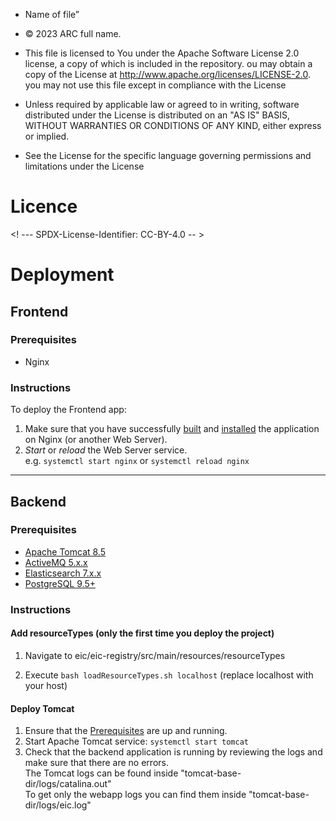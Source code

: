 * Name of file”

*  © 2023 ARC full name.

* This file is licensed to You under the Apache Software License 2.0 license, a copy of which is included in the repository. ou may obtain a copy of the License at     http://www.apache.org/licenses/LICENSE-2.0. you may not use this file except in compliance with the License

*  Unless required by applicable law or agreed to in writing, software  distributed under the License is distributed on an "AS IS" BASIS,  WITHOUT WARRANTIES OR CONDITIONS OF ANY KIND, either express or implied.

* See the License for the specific language governing permissions and  limitations under the License

# Licence

<! --- SPDX-License-Identifier: CC-BY-4.0  -- >

# Deployment

## Frontend

### Prerequisites
- Nginx

### Instructions
To deploy the Frontend app: 
1. Make sure that you have successfully [built](building.md#frontend) and [installed](installation.md#frontend) the application on Nginx (or another Web Server).
2. _Start_ or _reload_ the Web Server service. 
<br>e.g. `systemctl start nginx` or `systemctl reload nginx`


---

## Backend

### Prerequisites
* [Apache Tomcat 8.5](https://tomcat.apache.org/download-80.cgi)
* [ActiveMQ 5.x.x](https://activemq.apache.org/)
* [Elasticsearch 7.x.x](https://www.elastic.co/guide/en/elasticsearch/reference/7.17/elasticsearch-intro.html)
* [PostgreSQL 9.5+](https://www.postgresql.org/)


### Instructions


#### Add resourceTypes (only the first time you deploy the project)
1. Navigate to eic/eic-registry/src/main/resources/resourceTypes

2. Execute `bash loadResourceTypes.sh localhost` (replace localhost with your host)


#### Deploy Tomcat
1. Ensure that the [Prerequisites](#prerequisites) are up and running.
2. Start Apache Tomcat service: `systemctl start tomcat`
3. Check that the backend application is running by reviewing the logs and make sure that there are no errors.
   <br> The Tomcat logs can be found inside "tomcat-base-dir/logs/catalina.out"
   <br> To get only the webapp logs you can find them inside "tomcat-base-dir/logs/eic.log"

